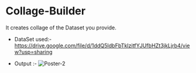 # Collage-Builder
It creates collage of the Dataset you provide.


- DataSet used:- https://drive.google.com/file/d/1ddQ5ldbFbTklzitfYJUfbHZt3jkLjrb4/view?usp=sharing

- Output :- ![Poster-2](https://user-images.githubusercontent.com/65455865/158051502-3484003c-f3ac-4f46-b3a5-52c26d8eb1c5.png)
